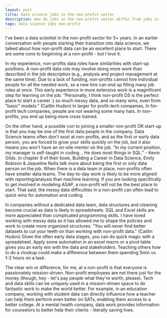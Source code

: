 ```yaml
---
layout: post
title: Data science jobs in the non-profit sector
description: How do jobs in the non-profit sector differ from jobs in industry?
tags: data science jobs non-profit
---
```


I've been a data scientist in the non-profit sector for 5+ years. In an earlier conversation with people starting their transition into data science, we talked about how non-profit data can be an excellent place to start. There are some cons to beginning at a non-profit - but I love it.

In my experience, non-profits data roles have similarities with start-up positions. A non-profit data role may involve doing more work than described in the job description (e.g., analysis and project management at the same time). Due to a lack of funding, non-profits cannot hire individual people for all the needed work, so a new hire can end up filling many job roles at once. This early experience in more extensive work is a magnificent step for learning on the job. "Personally, I think non-profit DS is the perfect place to start a career :) so much messy data, and so many wins, even from "basic" models." (Caitlin Hudon) In larger for profit-tech companies, In for-profit tech companies, people are not wearing some many hats. In non-profits, you end up being more cross trained. 


On the other hand, a possible con to joining a smaller non-profit OR start-up is that you may be one of the first data people in the company. Data Science teams often don't exist at non-profits, and as the first or early data person, you are forced to grow your skills quickly on the job, but it also means you won't have an on-site mentor on the job. "In my current position, my manager is self-taught in coding... He does most things in SQL." - Kevin Gilds. In chapter 9 of their book, Building a Career in Data Science, Emily Robison & Jaqueline Nolis talk more about being the first or only data person on the job. When there is a data team in place, non-profits often have smaller data teams. The day-to-day work is likely to be more aligned with reporting/analysis than machine learning. If you are looking specifically to get involved in modeling ASAP, a non-profit will not be the best place to start. That said, the messy data difficulties in a non-profit can often lead to quick wins for automation and coding. 

In companies without a dedicated data team, data structures and cleaning become crucial as data is likely in spreadsheets. SQL and Excel skills are more appreciated than complicated programming skills.  I have loved working with messy data as it has allowed me to shape the policies and work to create more organized structures. "You will never find better datasets to cut your teeth on than working with non-profit data." (Caitlin Hudon)  Given the often early data stages, you can do quick magic with a spreadsheet. Apply some automation in an excel macro or a pivot table gives you an early win with the data and stakeholders. Teaching others how to do a vlookup could make a difference between them spending 5min vs. 1-2 hours on a task.

The clear win or difference, for me, at a non-profit is that everyone is passionately mission-driven. Non-profit employees are not there just for the money (though, hey - let's pay people what they're worth, please). Tech and data skills can be uniquely used in a mission-driven space to do fantastic work to make the world better. For example, in an education company, working with student data can directly influence how a teacher can help them perform even better on SATs, enabling them access to a better college. At a mental health company, data work provides information for counselors to better help their clients - literally saving lives. 



